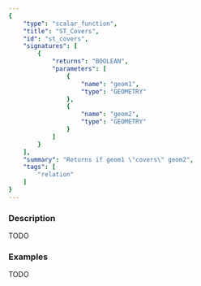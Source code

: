 ```yaml
---
{
    "type": "scalar_function",
    "title": "ST_Covers",
    "id": "st_covers",
    "signatures": [
        {
            "returns": "BOOLEAN",
            "parameters": [
                {
                    "name": "geom1",
                    "type": "GEOMETRY"
                },
                {
                    "name": "geom2",
                    "type": "GEOMETRY"
                }
            ]
        }
    ],
    "summary": "Returns if geom1 \"covers\" geom2",
    "tags": [
        "relation"
    ]
}
---
```


### Description

TODO

### Examples

TODO

